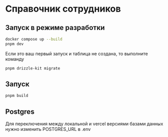 # Справочник сотрудников

## Запуск в режиме разработки

```sh
docker compose up --build
pnpm dev
```

Если это ваш первый запуск и таблица не создана, то выполните команду

```sh
pnpm drizzle-kit migrate
```

## Запуск

```sh
pnpm build
```

## Postgres

Для переключения между локальной и vercel версиями базами данных нужно изменить POSTGRES_URL в .env
